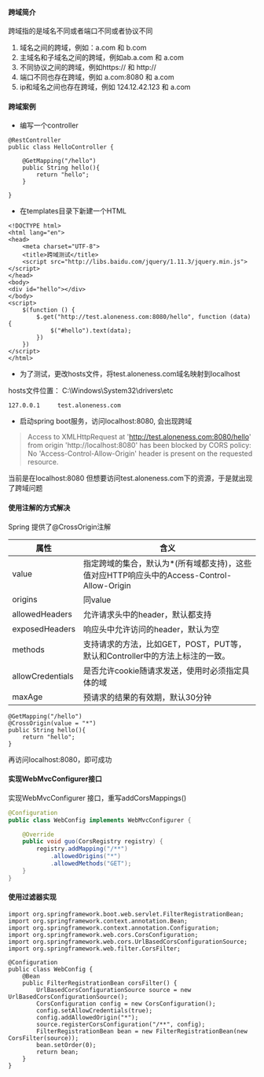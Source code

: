 #### 跨域简介
跨域指的是域名不同或者端口不同或者协议不同
1. 域名之间的跨域，例如：a.com 和 b.com 
2. 主域名和子域名之间的跨域，例如ab.a.com 和 a.com
3. 不同协议之间的跨域，例如https:// 和 http://
4. 端口不同也存在跨域，例如 a.com:8080 和 a.com
5. ip和域名之间也存在跨域，例如 124.12.42.123 和 a.com

#### 跨域案例
- 编写一个controller
```
@RestController
public class HelloController {

    @GetMapping("/hello")
    public String hello(){
        return "hello";
    }

}
```

- 在templates目录下新建一个HTML
```
<!DOCTYPE html>
<html lang="en">
<head>
    <meta charset="UTF-8">
    <title>跨域测试</title>
    <script src="http://libs.baidu.com/jquery/1.11.3/jquery.min.js"></script>
</head>
<body>
<div id="hello"></div>
</body>
<script>
    $(function () {
        $.get("http://test.aloneness.com:8080/hello", function (data) {
            $("#hello").text(data);
        })
    })
</script>
</html>
```
- 为了测试，更改hosts文件，将test.aloneness.com域名映射到localhost

hosts文件位置： C:\Windows\System32\drivers\etc
```
127.0.0.1     test.aloneness.com
```

- 启动spring boot服务，访问localhost:8080, 会出现跨域

> Access to XMLHttpRequest at 'http://test.aloneness.com:8080/hello' from origin 'http://localhost:8080' has been blocked by CORS policy: No 'Access-Control-Allow-Origin' header is present on the requested resource.

当前是在localhost:8080 但想要访问test.aloneness.com下的资源，于是就出现了跨域问题

#### 使用注解的方式解决
Spring 提供了@CrossOrigin注解

属性 | 含义
---|---
value | 指定跨域的集合，默认为*(所有域都支持)，这些值对应HTTP响应头中的Access-Control-Allow-Origin
origins | 同value
allowedHeaders	| 允许请求头中的header，默认都支持
exposedHeaders	| 响应头中允许访问的header，默认为空
methods	| 支持请求的方法，比如GET，POST，PUT等，默认和Controller中的方法上标注的一致。
allowCredentials	| 是否允许cookie随请求发送，使用时必须指定具体的域
maxAge | 预请求的结果的有效期，默认30分钟

```
@GetMapping("/hello")
@CrossOrigin(value = "*")
public String hello(){
    return "hello";
}
```
再访问localhost:8080，即可成功

#### 实现WebMvcConfigurer接口
实现WebMvcConfigurer 接口，重写addCorsMappings()
```java
@Configuration
public class WebConfig implements WebMvcConfigurer {

    @Override
    public void guo(CorsRegistry registry) {
        registry.addMapping("/**")
            .allowedOrigins("*")
            .allowedMethods("GET");
    }
}
```

#### 使用过滤器实现
```
import org.springframework.boot.web.servlet.FilterRegistrationBean;
import org.springframework.context.annotation.Bean;
import org.springframework.context.annotation.Configuration;
import org.springframework.web.cors.CorsConfiguration;
import org.springframework.web.cors.UrlBasedCorsConfigurationSource;
import org.springframework.web.filter.CorsFilter;

@Configuration
public class WebConfig {
    @Bean
    public FilterRegistrationBean corsFilter() {
        UrlBasedCorsConfigurationSource source = new UrlBasedCorsConfigurationSource();
        CorsConfiguration config = new CorsConfiguration();
        config.setAllowCredentials(true);
        config.addAllowedOrigin("*");
        source.registerCorsConfiguration("/**", config);
        FilterRegistrationBean bean = new FilterRegistrationBean(new CorsFilter(source));
        bean.setOrder(0);
        return bean;
    }
}
```
